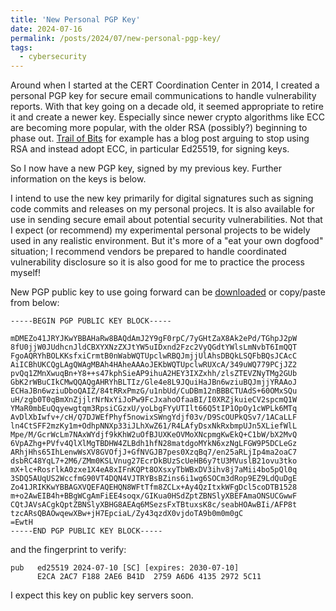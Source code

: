 ```yaml
---
title: 'New Personal PGP Key'
date: 2024-07-16
permalink: /posts/2024/07/new-personal-pgp-key/
tags:
  - cybersecurity
---
```


Around when I started at the CERT Coordination Center in 2014, I created a personal PGP key for secure email communications to handle vulnerability reports. With that key going on a decade old, it seemed appropriate to retire it and create a newer key. Especially since newer crypto algorithms like ECC are becoming more popular, with the older RSA (possibly?) beginning to phase out. [Trail of Bits](https://blog.trailofbits.com/2019/07/08/fuck-rsa/) for example has a blog post arguing to stop using RSA and instead adopt ECC, in particular Ed25519, for signing keys.

So I now have a new PGP key, signed by my previous key. Further information on the keys is below.

I intend to use the new key primarily for digital signatures such as signing code commits and releases on my personal projecs. It is also available for use in sending secure email about potential security vulnerabilities. Not that I expect (or recommend) my experimental personal projects to be widely used in any realistic environment. But it's more of a "eat your own dogfood" situation; I recommend vendors be prepared to handle coordinated vulnerability disclosure so it is also good for me to practice the process myself!

New PGP public key to use going forward can be [downloaded](http://gwasser.github.io/files/pgp/gwassermann_0x29725C11_public.asc) or copy/paste from below:

    -----BEGIN PGP PUBLIC KEY BLOCK-----

    mDMEZo41JRYJKwYBBAHaRw8BAQdAmJ2Y9gF0rpC/7yGHtZaX8Ak2ePd/TGhpJ2pW
    8fU0jjW0JUdhcnJldCBXYXNzZXJtYW5uIDxnd2Fzc2VyQGdtYWlsLmNvbT6ImQQT
    FgoAQRYhBOLKKsfxiCrmtB0nWabWQTUpclwRBQJmjjUlAhsDBQkLSQFbBQsJCAcC
    AiICBhUKCQgLAgQWAgMBAh4HAheAAAoJEKbWQTUpclwRUXcA/349uWQ779PCjJZ2
    pvQq1ZMnXwuqBn+Y8++s47kphSieAP9ihuA2HEY3IXZxhh/zlsZTEVZNyTMg2GUb
    GbK2rWBuCIkCMwQQAQgAHRYhBLTIz/Gle4e8L9JQuiHaJBn6wziuBQJmjjYRAAoJ
    ECHaJBn6wziuDboQAIZ/84tRRxPmzG/u1nbUd/CuDBm12nBBBCTUAdS+60OMxSQu
    uH/zgb0T0qBmXnZjjlrNrNxYiJoPw9FcJxahoOfaaBI/I0XRZjkuieCV2spcmQ1W
    YMaR0mbEuQqyewgtqm3RpsiCGzxU/yoLbgFYyUTIlt66Q5tIP1OpOy1cWPLk6MTq
    AvDlXbIwfv+/cH/Q7DJWEfPhyf5nowixSWngYdjf03v/D9ScOUPkQSv7/1ACaLLF
    ln4CtSFF2mzKy1m+OdhpNNXp33iJLhXwZ61/R4LAfyDsxNkRxbmpUJn5XLiefWlL
    Mpe/M/GcrWcLm7NAxWYdjf9kKhW2uOfBJUXKeOVMoXNcpmgKwEkQ+C1bW/bX2MvQ
    6VpAZhg+PVfv4QlXlMgTBDHW4ZLBdh1hfN28matdgoMYkN6xzNgLFGW9P5DCLeGz
    ARhjHhs65IhLenwWsXV8GVOfjJ+GfNVGJB7pes0XzqBq7/en25aRLjIp4ma2oaC7
    dsbRC48YqL7+2M6/ZMm0KSLVnug27EcrDkBUzScUeHB6y7tU3MVuslB21ovu3tko
    mX+lc+RosrlkA0zxe1X4eA8xIFnKQPt8OXsxyTbWBxDV3ihv8j7aMii4bo5pQl0q
    3SDQ5AUqUS2WccfmG90VT4DQN4VJTRYBsBZins6i1wg6SOCm3dRop9EZ9LdQuDgE
    Zo41JRIKKwYBBAGXVQEFAQEHQN8WFtTfm8ZCLx+Ay4QzItxkWFgDcl5coDTB1528
    m+o2AwEIB4h+BBgWCgAmFiEE4soqx/GIKua0HSdZptZBNSlyXBEFAmaONSUCGwwF
    CQtJAVsACgkQptZBNSlyXBHG8AEAq6MSezsFxTBtuxsK8c/seabHOAwBIi/AFP8t
    tzcARsQBAOwqewXBw+jH7EpciaL/Zy43qzdX0vjdoTA9b0m0m0gC
    =EwtH
    -----END PGP PUBLIC KEY BLOCK-----

and the fingerprint to verify:

    pub   ed25519 2024-07-10 [SC] [expires: 2030-07-10]
          E2CA 2AC7 F188 2AE6 B41D  2759 A6D6 4135 2972 5C11

I expect this key on public key servers soon.
